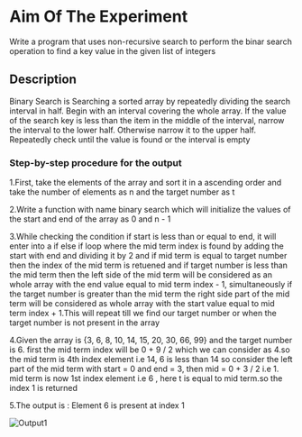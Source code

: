 # Aim Of The Experiment
Write a program that uses non-recursive search to perform the binar search operation to find a key value in the given list of integers
## Description
Binary Search is Searching a sorted array by repeatedly dividing the search interval in half. Begin with an interval covering the whole array. If the value of the search key is less than the item in the middle of the interval, narrow the interval to the lower half. Otherwise narrow it to the upper half. Repeatedly check until the value is found or the interval is empty
### Step-by-step procedure for the output
1.First, take the elements of the array and sort it in a ascending order and take the number of elements as n and the target number as t

2.Write a function with name binary search which will initialize the values of the start and  end of the array as 0 and n - 1

3.While checking the condition if start is less than or equal to end, it will enter into a if else if loop where the mid term index is found by adding the start with end and dividing it by 2 and if mid term is equal to target number then the index of the mid term is retuened and if target number is less than the mid term then the left side of the mid term will be considered as an whole array with the end value equal to mid term index - 1, simultaneously if the target number is greater than the mid term the right side part of the mid term will be considered as whole array with the start value equal to mid term index + 1.This will repeat till we find our target number or when the target number is not present in the array

4.Given the array is {3, 6, 8, 10, 14, 15, 20, 30, 66, 99} and the target number is 6. first the mid term index will be 0 + 9 / 2 which we can consider as 4.so the mid term is 4th index element i.e 14, 6 is less than 14 so consider the left part of the mid term with start = 0 and end = 3, then mid = 0 + 3 / 2 i.e 1. mid term is now 1st index element i.e 6 , here t is equal to mid term.so the index 1 is returned

5.The output is : Element 6 is present at index 1

![Output1](output6)
